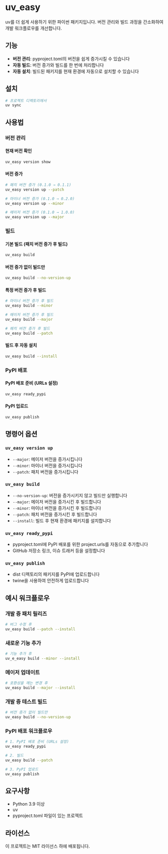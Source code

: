 # uv_easy

uv를 더 쉽게 사용하기 위한 파이썬 패키지입니다. 버전 관리와 빌드 과정을 간소화하여 개발 워크플로우를 개선합니다.

## 기능

- **버전 관리**: pyproject.toml의 버전을 쉽게 증가시킬 수 있습니다
- **자동 빌드**: 버전 증가와 빌드를 한 번에 처리합니다
- **자동 설치**: 빌드된 패키지를 현재 환경에 자동으로 설치할 수 있습니다

## 설치

```bash
# 프로젝트 디렉토리에서
uv sync
```

## 사용법

### 버전 관리

#### 현재 버전 확인
```bash
uv_easy version show
```

#### 버전 증가
```bash
# 패치 버전 증가 (0.1.0 → 0.1.1)
uv_easy version up --patch

# 마이너 버전 증가 (0.1.0 → 0.2.0)
uv_easy version up --minor

# 메이저 버전 증가 (0.1.0 → 1.0.0)
uv_easy version up --major
```

### 빌드

#### 기본 빌드 (패치 버전 증가 후 빌드)
```bash
uv_easy build
```

#### 버전 증가 없이 빌드만
```bash
uv_easy build --no-version-up
```

#### 특정 버전 증가 후 빌드
```bash
# 마이너 버전 증가 후 빌드
uv_easy build --minor

# 메이저 버전 증가 후 빌드
uv_easy build --major

# 패치 버전 증가 후 빌드
uv_easy build --patch
```

#### 빌드 후 자동 설치
```bash
uv_easy build --install
```

### PyPI 배포

#### PyPI 배포 준비 (URLs 설정)
```bash
uv_easy ready_pypi
```

#### PyPI 업로드
```bash
uv_easy publish
```

## 명령어 옵션

### `uv_easy version up`
- `--major`: 메이저 버전을 증가시킵니다
- `--minor`: 마이너 버전을 증가시킵니다
- `--patch`: 패치 버전을 증가시킵니다

### `uv_easy build`
- `--no-version-up`: 버전을 증가시키지 않고 빌드만 실행합니다
- `--major`: 메이저 버전을 증가시킨 후 빌드합니다
- `--minor`: 마이너 버전을 증가시킨 후 빌드합니다
- `--patch`: 패치 버전을 증가시킨 후 빌드합니다
- `--install`: 빌드 후 현재 환경에 패키지를 설치합니다

### `uv_easy ready_pypi`
- pyproject.toml에 PyPI 배포를 위한 project.urls를 자동으로 추가합니다
- GitHub 저장소 링크, 이슈 트래커 등을 설정합니다

### `uv_easy publish`
- dist 디렉토리의 패키지를 PyPI에 업로드합니다
- twine을 사용하여 안전하게 업로드합니다

## 예시 워크플로우

### 개발 중 패치 릴리즈
```bash
# 버그 수정 후
uv_easy build --patch --install
```

### 새로운 기능 추가
```bash
# 기능 추가 후
uv_e_easy build --minor --install
```

### 메이저 업데이트
```bash
# 호환성을 깨는 변경 후
uv_easy build --major --install
```

### 개발 중 테스트 빌드
```bash
# 버전 증가 없이 빌드만
uv_easy build --no-version-up
```

### PyPI 배포 워크플로우
```bash
# 1. PyPI 배포 준비 (URLs 설정)
uv_easy ready_pypi

# 2. 빌드
uv_easy build --patch

# 3. PyPI 업로드
uv_easy publish
```

## 요구사항

- Python 3.9 이상
- uv
- pyproject.toml 파일이 있는 프로젝트

## 라이선스

이 프로젝트는 MIT 라이선스 하에 배포됩니다.
